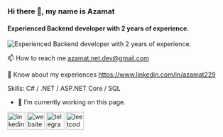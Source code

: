 ### Hi there 👋, my name is Azamat
#### Experienced Backend developer with 2 years of experience.
![Experienced Backend developer with 2 years of experience.](https://arturssmirnovs.github.io/github-profile-readme-generator/images/banner.png)

📫 How to reach me azamat.net.dev@gmail.com

📄 Know about my experiences https://www.linkedin.com/in/azamat229

Skills: C# / .NET / ASP.NET Core / SQL

- 🔭 I’m currently working on this page. 


[<img src='https://cdn.jsdelivr.net/npm/simple-icons@3.0.1/icons/linkedin.svg' alt='linkedin' height='40'>](https://www.linkedin.com/in/https://www.linkedin.com/feed//)  [<img src='https://cdn.jsdelivr.net/npm/simple-icons@3.0.1/icons/icloud.svg' alt='website' height='40'>](https://leetcode.com/)  [<img src='https://cdn.jsdelivr.net/npm/simple-icons@3.0.1/icons/telegram.svg' alt='telegram' height='40'>](https://t.me/Azamat_229)  [<img src='https://cdn.jsdelivr.net/npm/simple-icons@3.0.1/icons/leetcode.svg' alt='leetcode' height='40'>](https://leetcode.com/Azamat229/)  

